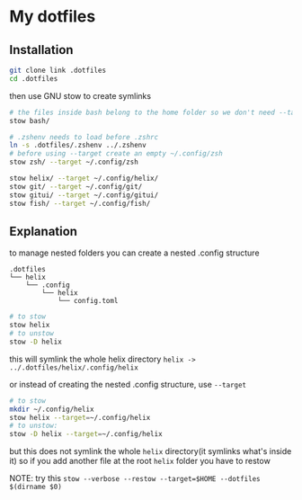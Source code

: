 # My dotfiles

## Installation

```bash
git clone link .dotfiles
cd .dotfiles
```

then use GNU stow to create symlinks

```bash
# the files inside bash belong to the home folder so we don't need --target
stow bash/

# .zshenv needs to load before .zshrc
ln -s .dotfiles/.zshenv ../.zshenv
# before using --target create an empty ~/.config/zsh
stow zsh/ --target ~/.config/zsh

stow helix/ --target ~/.config/helix/
stow git/ --target ~/.config/git/
stow gitui/ --target ~/.config/gitui/
stow fish/ --target ~/.config/fish/
```

## Explanation

to manage nested folders you can create a nested .config structure

```
.dotfiles
└── helix
    └── .config
        └── helix
            └── config.toml
```

```bash
# to stow
stow helix
# to unstow
stow -D helix
```

this will symlink the whole helix directory
`helix -> ../.dotfiles/helix/.config/helix`

or instead of creating the nested .config structure, use `--target`

```bash
# to stow
mkdir ~/.config/helix
stow helix --target=~/.config/helix
# to unstow:
stow -D helix --target=~/.config/helix
```

but this does not symlink the whole `helix` directory(it symlinks what's inside it)
so if you add another file at the root `helix` folder you have to restow

NOTE: try this
`stow --verbose --restow --target=$HOME --dotfiles $(dirname $0)`

